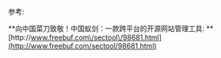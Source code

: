 







参考: 

**向中国菜刀致敬！中国蚁剑：一款跨平台的开源网站管理工具: **[http:\/\/www.freebuf.com\/sectool\/98681.html](http://www.freebuf.com/sectool/98681.html)

